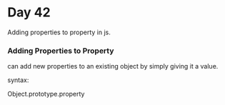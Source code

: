 #  Day 42
Adding properties to property in js.

### Adding Properties to Property

can add new properties to an existing object by simply giving it a value.

syntax:

Object.prototype.property